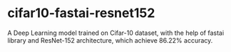 # cifar10-fastai-resnet152
A Deep Learning model trained on Cifar-10 dataset, with the help of fastai library and ResNet-152 architecture, which achieve 86.22% accuracy.
